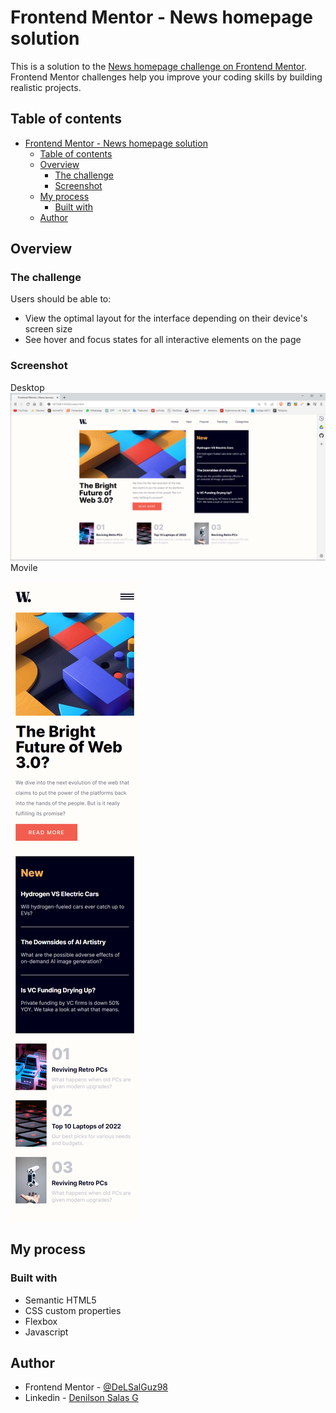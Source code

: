 # Frontend Mentor - News homepage solution

This is a solution to the [News homepage challenge on Frontend Mentor](https://www.frontendmentor.io/challenges/news-homepage-H6SWTa1MFl). Frontend Mentor challenges help you improve your coding skills by building realistic projects. 

## Table of contents

- [Frontend Mentor - News homepage solution](#frontend-mentor---news-homepage-solution)
  - [Table of contents](#table-of-contents)
  - [Overview](#overview)
    - [The challenge](#the-challenge)
    - [Screenshot](#screenshot)
  - [My process](#my-process)
    - [Built with](#built-with)
  - [Author](#author)


## Overview

### The challenge

Users should be able to:

- View the optimal layout for the interface depending on their device's screen size
- See hover and focus states for all interactive elements on the page

### Screenshot
Desktop
![screenshot](./screenshot.png)
Movile

![screenshot](./movileScreenshot.png)


## My process

### Built with

- Semantic HTML5
- CSS custom properties
- Flexbox
- Javascript


## Author
- Frontend Mentor - [@DeLSalGuz98](https://www.frontendmentor.io/profile/DeLSalGuz98)
- Linkedin - [Denilson Salas G](https://www.linkedin.com/in/denilson-sg/)

